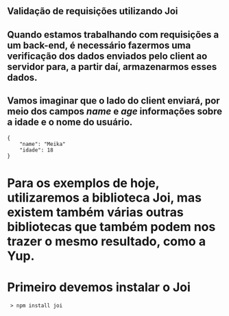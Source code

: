 ## Validação de requisições utilizando Joi

## Quando estamos trabalhando com requisições a um back-end, é necessário fazermos uma verificação dos dados enviados pelo client ao servidor para, a partir daí, armazenarmos esses dados.

## Vamos imaginar que o lado do client enviará, por meio dos campos *name* e *age* informações sobre a idade e o nome do usuário.

    {
        "name": "Meika"
        "idade": 18
    }


# Para os exemplos de hoje, utilizaremos a biblioteca Joi, mas existem também várias outras bibliotecas que também podem nos trazer o mesmo resultado, como a Yup.

# Primeiro devemos instalar o Joi
     
     > npm install joi

